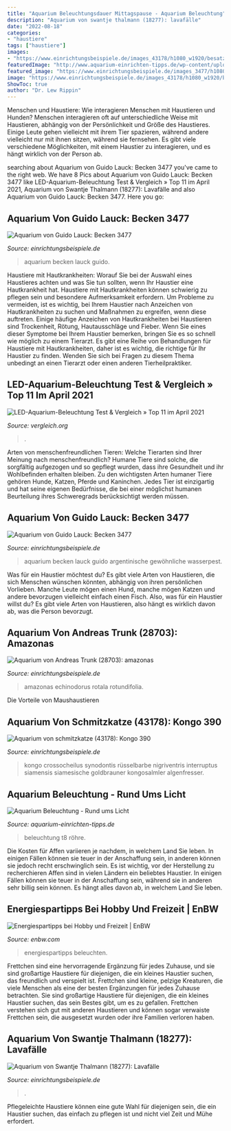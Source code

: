 ```yaml
---
title: "Aquarium Beleuchtungsdauer Mittagspause - Aquarium Beleuchtung"
description: "Aquarium von swantje thalmann (18277): lavafälle"
date: "2022-08-18"
categories:
- "haustiere"
tags: ["haustiere"]
images:
- "https://www.einrichtungsbeispiele.de/images_43178/h1080_w1920/besatz-im-aquarium-kongo-390__d1257550d9340f033b192c74c2dae0df.jpg"
featuredImage: "http://www.aquarium-einrichten-tipps.de/wp-content/uploads/2016/10/Fotolia_25394617_XS.jpg"
featured_image: "https://www.einrichtungsbeispiele.de/images_3477/h1080_w1920/pflanzen-im-aquarium-becken-3477__imag0020.JPG"
image: "https://www.einrichtungsbeispiele.de/images_43178/h1080_w1920/besatz-im-aquarium-kongo-390__d1257550d9340f033b192c74c2dae0df.jpg"
ShowToc: true
author: "Dr. Lew Rippin"
---
```



Menschen und Haustiere: Wie interagieren Menschen mit Haustieren und Hunden?
Menschen interagieren oft auf unterschiedliche Weise mit Haustieren, abhängig von der Persönlichkeit und Größe des Haustieres. Einige Leute gehen vielleicht mit ihrem Tier spazieren, während andere vielleicht nur mit ihnen sitzen, während sie fernsehen. Es gibt viele verschiedene Möglichkeiten, mit einem Haustier zu interagieren, und es hängt wirklich von der Person ab.

	

		
searching about Aquarium von Guido Lauck: Becken 3477 you've came to the right web. We have 8 Pics about Aquarium von Guido Lauck: Becken 3477 like LED-Aquarium-Beleuchtung Test &amp; Vergleich » Top 11 im April 2021, Aquarium von Swantje Thalmann (18277): Lavafälle and also Aquarium von Guido Lauck: Becken 3477. Here you go:
		
    
## Aquarium Von Guido Lauck: Becken 3477

<img loading=lazy src="https://www.einrichtungsbeispiele.de/images_3477/h1080_w1920/pflanzen-im-aquarium-becken-3477__imag0020.JPG" onerror="this.onerror=null;this.src='https://tse2.mm.bing.net/th?id=OIP.4SXb3ZLNWoXn6Wk8RU5nUQHaFj&amp;pid=15.1';" alt="Aquarium von Guido Lauck: Becken 3477">

_Source: einrichtungsbeispiele.de_

>aquarium becken lauck guido. 

	

Haustiere mit Hautkrankheiten: Worauf Sie bei der Auswahl eines Haustieres achten und was Sie tun sollten, wenn Ihr Haustier eine Hautkrankheit hat.
Haustiere mit Hautkrankheiten können schwierig zu pflegen sein und besondere Aufmerksamkeit erfordern. Um Probleme zu vermeiden, ist es wichtig, bei Ihrem Haustier nach Anzeichen von Hautkrankheiten zu suchen und Maßnahmen zu ergreifen, wenn diese auftreten. Einige häufige Anzeichen von Hautkrankheiten bei Haustieren sind Trockenheit, Rötung, Hautausschläge und Fieber. Wenn Sie eines dieser Symptome bei Ihrem Haustier bemerken, bringen Sie es so schnell wie möglich zu einem Tierarzt. Es gibt eine Reihe von Behandlungen für Haustiere mit Hautkrankheiten, daher ist es wichtig, die richtige für Ihr Haustier zu finden. Wenden Sie sich bei Fragen zu diesem Thema unbedingt an einen Tierarzt oder einen anderen Tierheilpraktiker.

    
## LED-Aquarium-Beleuchtung Test &amp; Vergleich » Top 11 Im April 2021

<img loading=lazy src="https://cdn.vergleich.org/img/sites/2/beleuchtung-licht-sonnenlicht-e1527066681738-768x542.jpg" onerror="this.onerror=null;this.src='https://tse2.mm.bing.net/th?id=OIP.0FzL9h0TJXFLxWxotMybcwHaFO&amp;pid=15.1';" alt="LED-Aquarium-Beleuchtung Test &amp; Vergleich » Top 11 im April 2021">

_Source: vergleich.org_

>. 

	

Arten von menschenfreundlichen Tieren: Welche Tierarten sind Ihrer Meinung nach menschenfreundlich?
Humane Tiere sind solche, die sorgfältig aufgezogen und so gepflegt wurden, dass ihre Gesundheit und ihr Wohlbefinden erhalten bleiben. Zu den wichtigsten Arten humaner Tiere gehören Hunde, Katzen, Pferde und Kaninchen. Jedes Tier ist einzigartig und hat seine eigenen Bedürfnisse, die bei einer möglichst humanen Beurteilung ihres Schweregrads berücksichtigt werden müssen.

    
## Aquarium Von Guido Lauck: Becken 3477

<img loading=lazy src="https://www.einrichtungsbeispiele.de/images_3477/h1080_w1920/pflanzen-im-aquarium-becken-3477__imag0033.JPG" onerror="this.onerror=null;this.src='https://tse4.mm.bing.net/th?id=OIP.mJvP7CJ87H1JIhdIOODdJgHaFj&amp;pid=15.1';" alt="Aquarium von Guido Lauck: Becken 3477">

_Source: einrichtungsbeispiele.de_

>aquarium becken lauck guido argentinische gewöhnliche wasserpest. 

	

Was für ein Haustier möchtest du?
Es gibt viele Arten von Haustieren, die sich Menschen wünschen könnten, abhängig von ihren persönlichen Vorlieben. Manche Leute mögen einen Hund, manche mögen Katzen und andere bevorzugen vielleicht einfach einen Fisch. Also, was für ein Haustier willst du? Es gibt viele Arten von Haustieren, also hängt es wirklich davon ab, was die Person bevorzugt.

    
## Aquarium Von Andreas Trunk (28703): Amazonas

<img loading=lazy src="https://www.einrichtungsbeispiele.de/images_28703/h1080_w1920/echinodorus-rose__af4cc034bcba8aa833c906ad71ef1165.jpg" onerror="this.onerror=null;this.src='https://tse4.mm.bing.net/th?id=OIP.OsXNCNMmBf1WpDi5BjRVcgHaFj&amp;pid=15.1';" alt="Aquarium von Andreas Trunk (28703): amazonas">

_Source: einrichtungsbeispiele.de_

>amazonas echinodorus rotala rotundifolia. 

	

Die Vorteile von Maushaustieren

    
## Aquarium Von Schmitzkatze (43178): Kongo 390

<img loading=lazy src="https://www.einrichtungsbeispiele.de/images_43178/h1080_w1920/besatz-im-aquarium-kongo-390__d1257550d9340f033b192c74c2dae0df.jpg" onerror="this.onerror=null;this.src='https://tse1.mm.bing.net/th?id=OIP.iSwg8Mg15oQX44GjdkaW5QHaE9&amp;pid=15.1';" alt="Aquarium von schmitzkatze (43178): Kongo 390">

_Source: einrichtungsbeispiele.de_

>kongo crossocheilus synodontis rüsselbarbe nigriventris interruptus siamensis siamesische goldbrauner kongosalmler algenfresser. 

	



    
## Aquarium Beleuchtung - Rund Ums Licht

<img loading=lazy src="http://www.aquarium-einrichten-tipps.de/wp-content/uploads/2016/10/Fotolia_25394617_XS.jpg" onerror="this.onerror=null;this.src='https://tse4.mm.bing.net/th?id=OIP.xoZfaY4q-2B_n05cPF_S3AAAAA&amp;pid=15.1';" alt="Aquarium Beleuchtung - Rund ums Licht">

_Source: aquarium-einrichten-tipps.de_

>beleuchtung t8 röhre. 

	

Die Kosten für Affen variieren je nachdem, in welchem Land Sie leben. In einigen Fällen können sie teuer in der Anschaffung sein, in anderen können sie jedoch recht erschwinglich sein. Es ist wichtig, vor der Herstellung zu recherchieren
Affen sind in vielen Ländern ein beliebtes Haustier. In einigen Fällen können sie teuer in der Anschaffung sein, während sie in anderen sehr billig sein können. Es hängt alles davon ab, in welchem Land Sie leben.

    
## Energiespartipps Bei Hobby Und Freizeit | EnBW

<img loading=lazy src="https://images.ctfassets.net/upmoejz03x66/6jHHlvonBYMiQYUises0yW/cebea1f3d65221b7d808b0c0795c3919/Hell-beleuchtetes-Aquarium-fuer-Zuhause.jpeg?w=790&amp;fl=progressive" onerror="this.onerror=null;this.src='https://tse3.mm.bing.net/th?id=OIP.k23m4j37Dew56-eWQezjOwHaEK&amp;pid=15.1';" alt="Energiespartipps bei Hobby und Freizeit | EnBW">

_Source: enbw.com_

>energiespartipps beleuchten. 

	

Frettchen sind eine hervorragende Ergänzung für jedes Zuhause, und sie sind großartige Haustiere für diejenigen, die ein kleines Haustier suchen, das freundlich und verspielt ist.
Frettchen sind kleine, pelzige Kreaturen, die viele Menschen als eine der besten Ergänzungen für jedes Zuhause betrachten. Sie sind großartige Haustiere für diejenigen, die ein kleines Haustier suchen, das sein Bestes gibt, um es zu gefallen. Frettchen verstehen sich gut mit anderen Haustieren und können sogar verwaiste Frettchen sein, die ausgesetzt wurden oder ihre Familien verloren haben.

    
## Aquarium Von Swantje Thalmann (18277): Lavafälle

<img loading=lazy src="http://www.einrichtungsbeispiele.de/images_18277/h1080_w1920/schoen-verwachsen---01-08-2011__caa3aa4c05067a7aa9ccb8e4ace5d0a5.jpg" onerror="this.onerror=null;this.src='https://tse2.mm.bing.net/th?id=OIP.X72PTVY7RoWTv3YwhUTA-QHaFj&amp;pid=15.1';" alt="Aquarium von Swantje Thalmann (18277): Lavafälle">

_Source: einrichtungsbeispiele.de_

>. 

	

Pflegeleichte Haustiere können eine gute Wahl für diejenigen sein, die ein Haustier suchen, das einfach zu pflegen ist und nicht viel Zeit und Mühe erfordert.

